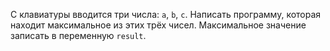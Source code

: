 С клавиатуры вводится три числа: `a`, `b`, `c`. Написать программу, которая находит максимальное из этих трёх чисел. Максимальное значение записать в переменную `result`.